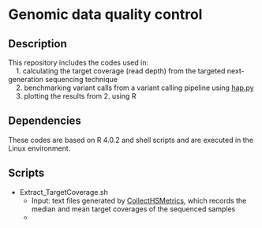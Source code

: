  # Genomic data quality control
 ## Description 
 This repository includes the codes used in:\
&nbsp;&nbsp;&nbsp;&nbsp;1. calculating the target coverage (read depth) from the targeted next-generation sequencing technique\
&nbsp;&nbsp;&nbsp;&nbsp;2. benchmarking variant calls from a variant calling pipeline using [hap.py](https://www.illumina.com/products/by-type/informatics-products/basespace-sequence-hub/apps/hap-py-benchmarking.html)\
&nbsp;&nbsp;&nbsp;&nbsp;3. plotting the results from 2. using R
 
 
 ## Dependencies
 These codes are based on R 4.0.2 and shell scripts and are executed in the Linux environment.
 
 
 ## Scripts
 * Extract_TargetCoverage.sh
   - Input: text files generated by [CollectHSMetrics](https://gatk.broadinstitute.org/hc/en-us/articles/360036856051-CollectHsMetrics-Picard-), which records the median and mean target coverages of the sequenced samples
   - 
